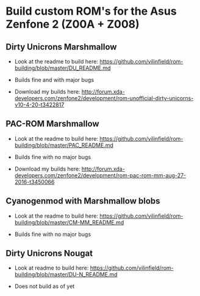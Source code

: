 # Build custom ROM's for the Asus Zenfone 2 (Z00A + Z008)

## Dirty Unicrons Marshmallow

- Look at the readme to build here: https://github.com/vilinfield/rom-building/blob/master/DU_README.md

- Builds fine and with major bugs

- Download my builds here: http://forum.xda-developers.com/zenfone2/development/rom-unofficial-dirty-unicorns-v10-4-20-t3422817

## PAC-ROM Marshmallow

- Look at the readme to build here: https://github.com/vilinfield/rom-building/blob/master/PAC_README.md

- Builds fine with no major bugs

- Download my builds here: http://forum.xda-developers.com/zenfone2/development/rom-pac-rom-mm-aug-27-2016-t3450066

## Cyanogenmod with Marshmallow blobs

- Look at the readme to build here: https://github.com/vilinfield/rom-building/blob/master/CM-MM_README.md

- Builds fine with no major bugs

## Dirty Unicrons Nougat

- Look at readme to build here: https://github.com/vilinfield/rom-building/blob/master/DU-N_README.md

- Does not build as of yet

